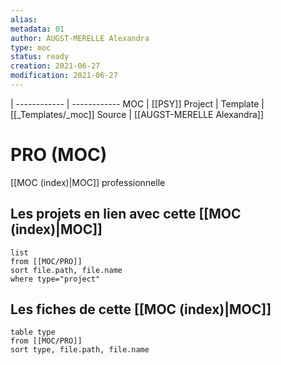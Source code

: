 ```yaml
---
alias:
metadata: 01
author: AUGST-MERELLE Alexandra
type: moc
status: ready
creation: 2021-06-27
modification: 2021-06-27
---
```

 | 
------------ | ------------
MOC | [[PSY]]
Project |
Template | [[_Templates/_moc]]
Source | [[AUGST-MERELLE Alexandra]]
# PRO (MOC)
[[MOC (index)|MOC]] professionnelle
## Les projets en lien avec cette [[MOC (index)|MOC]]
```dataview
list
from [[MOC/PRO]]
sort file.path, file.name
where type="project"
```
## Les fiches de cette [[MOC (index)|MOC]]
```dataview
table type
from [[MOC/PRO]]
sort type, file.path, file.name
```